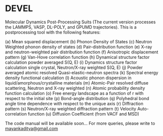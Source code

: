 # DEVEL
Molecular Dynamics Post-Processing Suits (The current version processes the LAMMPS, VASP, DL-POLY, and GPUMD trajectories).
This is a postprocessing tool with the following features:

(a) Mean squared displacement
(b) Phonon Density of States 
(c) Neutron Weighted phonon density of states
(d) Pair-distribution function
(e) X-ray and neutron-weighted pair distribution function
(f) Anisotropic displacement pattern
(g) Van-Hove correlation function
(h) Dynamical structure factor calculation powder averaged S(Q, E)
(i) Dynamics structure factor calculation single crystal, Neutron/X-ray weighted S(Q, E)
(j) Powder averaged atomic resolved Quasi-elastic-neutron spectra 
(k) Spectral energy density functional calculation
(l) Acoustic phonon dispersion in liquid/amorphous/crystalline materials
(m) Atomic-Pair resolved diffuse scattering, Neutron and X-ray weighted 
(n) Atomic probability density function calculation 
(o) Free energy landscape as a function of r with respect to the initial site
(p) Bond-angle distribution
(q) Polyhedral bond angle time dependence with respect to the unique axis
(r) Diffraction pattern
(s) Neutron/X-ray weighted diffraction pattern
(t) Velocity Auto-correlation function
(u) Diffusion Coefficient (from VACF and MSD)


The code manual will be available soon... For more queries, please write to mayankaditya@gmail.com
